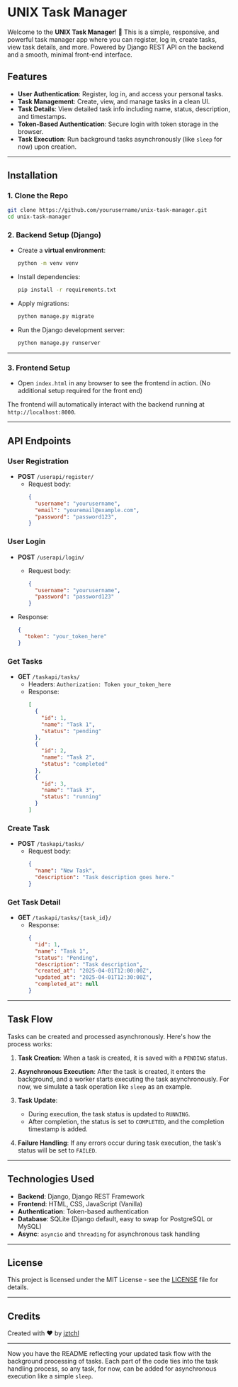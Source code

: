 
# UNIX Task Manager

Welcome to the **UNIX Task Manager**! 🚀 This is a simple, responsive, and powerful task manager app where you can register, log in, create tasks, view task details, and more. Powered by Django REST API on the backend and a smooth, minimal front-end interface.

## Features

- **User Authentication**: Register, log in, and access your personal tasks.
- **Task Management**: Create, view, and manage tasks in a clean UI.
- **Task Details**: View detailed task info including name, status, description, and timestamps.
- **Token-Based Authentication**: Secure login with token storage in the browser.
- **Task Execution**: Run background tasks asynchronously (like `sleep` for now) upon creation.
  
---

## Installation

### 1. Clone the Repo

```bash
git clone https://github.com/yourusername/unix-task-manager.git
cd unix-task-manager
```

### 2. Backend Setup (Django)

- Create a **virtual environment**:
  ```bash
  python -m venv venv
  ```

- Install dependencies:
  ```bash
  pip install -r requirements.txt
  ```

- Apply migrations:
  ```bash
  python manage.py migrate
  ```

- Run the Django development server:
  ```bash
  python manage.py runserver
  ```

---

### 3. Frontend Setup

- Open `index.html` in any browser to see the frontend in action. (No additional setup required for the front end)

The frontend will automatically interact with the backend running at `http://localhost:8000`.

---

## API Endpoints

### **User Registration**

- **POST** `/userapi/register/`
  - Request body:
    ```json
    {
      "username": "yourusername",
      "email": "youremail@example.com",
      "password": "password123",
    }
    ```

### **User Login**

- **POST** `/userapi/login/`
  - Request body:
    ```json
    {
      "username": "yourusername",
      "password": "password123"
    }
    ```

- Response:
    ```json
    {
      "token": "your_token_here"
    }
    ```

### **Get Tasks**

- **GET** `/taskapi/tasks/`
  - Headers: `Authorization: Token your_token_here`
  - Response:
    ```json
    [
      {
        "id": 1,
        "name": "Task 1",
        "status": "pending"
      },
      {
        "id": 2,
        "name": "Task 2",
        "status": "completed"
      },
      {
        "id": 3,
        "name": "Task 3",
        "status": "running"
      }
    ]
    ```

### **Create Task**

- **POST** `/taskapi/tasks/`
  - Request body:
    ```json
    {
      "name": "New Task",
      "description": "Task description goes here."
    }
    ```

### **Get Task Detail**

- **GET** `/taskapi/tasks/{task_id}/`
  - Response:
    ```json
    {
      "id": 1,
      "name": "Task 1",
      "status": "Pending",
      "description": "Task description",
      "created_at": "2025-04-01T12:00:00Z",
      "updated_at": "2025-04-01T12:30:00Z",
      "completed_at": null
    }
    ```

---

## Task Flow

Tasks can be created and processed asynchronously. Here's how the process works:

1. **Task Creation**: 
   When a task is created, it is saved with a `PENDING` status.

2. **Asynchronous Execution**:
   After the task is created, it enters the background, and a worker starts executing the task asynchronously. For now, we simulate a task operation like `sleep` as an example.

3. **Task Update**:
   - During execution, the task status is updated to `RUNNING`.
   - After completion, the status is set to `COMPLETED`, and the completion timestamp is added.

4. **Failure Handling**:
   If any errors occur during task execution, the task's status will be set to `FAILED`.


---

## Technologies Used

- **Backend**: Django, Django REST Framework
- **Frontend**: HTML, CSS, JavaScript (Vanilla)
- **Authentication**: Token-based authentication
- **Database**: SQLite (Django default, easy to swap for PostgreSQL or MySQL)
- **Async**: `asyncio` and `threading` for asynchronous task handling



---

## License

This project is licensed under the MIT License - see the [LICENSE](LICENSE) file for details.

---

## Credits

Created with ❤️ by [jztchl](https://github.com/jztchl)

---

Now you have the README reflecting your updated task flow with the background processing of tasks. Each part of the code ties into the task handling process, so any task, for now, can be added for asynchronous execution like a simple `sleep`.
